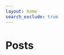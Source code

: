 ```yaml
---
layout: home
search_exclude: true
---
```


<script>
    window.addEventListener("load", (event) => {
        console.log("hi")
        isCookie = document.cookie.match(/^(.*;)?\s*jwt\s*=\s*[^;]+(.*)?$/)
        if (isCookie) {
            console.log("true")
        }
        else {
            console.log("nuh uh")
        }
    })
</script>



# Posts
